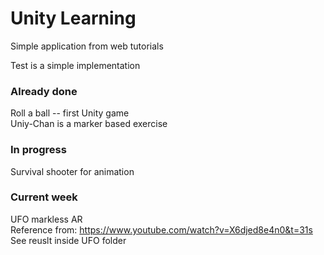 # Unity Learning   

Simple application from web tutorials 

Test is a simple implementation 

### Already done   
Roll a ball -- first Unity game   
Uniy-Chan is a marker based exercise   

### In progress   
Survival shooter for animation   

### Current week   
UFO markless AR  
Reference from: https://www.youtube.com/watch?v=X6djed8e4n0&t=31s  
See reuslt inside UFO folder   
  
